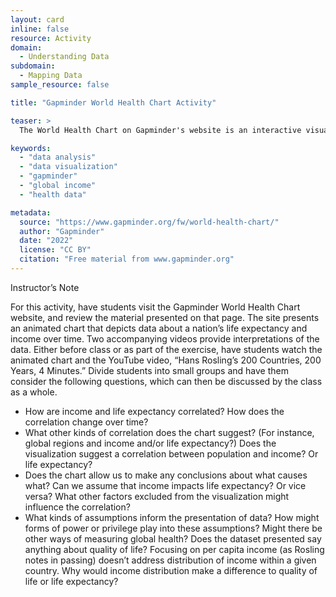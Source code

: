 ```yaml
---
layout: card
inline: false
resource: Activity
domain:
  - Understanding Data
subdomain:
  - Mapping Data
sample_resource: false

title: "Gapminder World Health Chart Activity"

teaser: >
  The World Health Chart on Gapminder's website is an interactive visualization tool that displays the relationship between income and life expectancy for countries worldwide. It presents this data as a graph where the x-axis represents income (GDP per capita) and the y-axis represents life expectancy. Each country is represented by a bubble, with the size of the bubble indicating population size.  The chart allows users to view data from 1800 to 2021, showing how countries have progressed over time in terms of health and wealth. Users can play an animation to see the changes occur dynamically or search for specific countries.  The page includes a video explanation by Hans Rosling, demonstrating the correlation between income and health across nations. It also offers downloadable resources such as printable PDFs, presentation files, and a fullscreen version of the chart.

keywords:
  - "data analysis"
  - "data visualization"
  - "gapminder"
  - "global income"
  - "health data"

metadata:
  source: "https://www.gapminder.org/fw/world-health-chart/"
  author: "Gapminder"
  date: "2022"
  license: "CC BY"
  citation: "Free material from www.gapminder.org"
---
```

Instructor’s Note

For this activity, have students visit the Gapminder World Health Chart website, and review the material presented on that page.  The site presents an animated chart that depicts data about a nation’s life expectancy and income over time.  Two accompanying videos provide interpretations of the data.  Either before class or as part of the exercise, have students watch the animated chart and the YouTube video, “Hans Rosling’s 200 Countries, 200 Years, 4 Minutes.”  Divide students into small groups and have them consider the following questions, which can then be discussed by the class as a whole.
  - How are income and life expectancy correlated?  How does the correlation change over time?
  - What other kinds of correlation does the chart suggest?  (For instance, global regions and income and/or life expectancy?)  Does the visualization suggest a correlation between population and income?  Or life expectancy?
  - Does the chart allow us to make any conclusions about what causes what?  Can we assume that income impacts life expectancy?  Or vice versa?  What other factors excluded from the visualization might influence the correlation?
  - What kinds of assumptions inform the presentation of data?  How might forms of power or privilege play into these assumptions?  Might there be other ways of measuring global health?  Does the dataset presented say anything about quality of life?  Focusing on per capita income (as Rosling notes in passing) doesn’t address distribution of income within a given country.  Why would income distribution make a difference to quality of life or life expectancy? 
